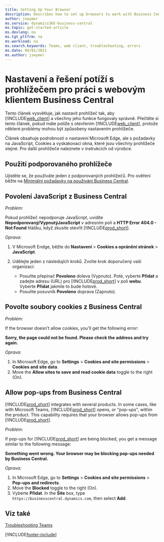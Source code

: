 ```yaml
---
title: Setting Up Your Browser
description: Describes how to set up browsers to work with Business Central and products that integrate with it.
author: jswymer
ms.service: dynamics365-business-central
ms.topic: get-started-article
ms.devlang: na
ms.tgt_pltfrm: na
ms.workload: na
ms.search.keywords: Teams, web client, troubleshooting, errors
ms.date: 04/01/2021
ms.author: jswymer
---
```

# Nastavení a řešení potíží s prohlížečem pro práci s webovým klientem Business Central

Tento článek vysvětluje, jak nastavit prohlížeč tak, aby [!INCLUDE[web_client](includes/web_client.md)] a všechny jeho funkce fungovaly správně. Přečtěte si tento článek, pokud máte potíže s otevřením [!INCLUDE[web_client](includes/web_client.md)], protože některé problémy mohou být způsobeny nastavením prohlížeče.

Článek obsahuje podrobnosti o nastavení Microsoft Edge, ale s požadavky na JavaScript, Cookies a vyskakovací okna, které jsou všechny prohlížeče stejné. Pro další prohlížeče naleznete v instrukcích od výrobce.

## Použití podporovaného prohlížeče

Ujistěte se, že používáte jeden z podporovaných prohlížečů. Pro ověření běžte na [Minimální požadavky na používání Business Central](product-requirements.md#browsers).

## Povolení JavaScript z Business Central

*Problém:*

Pokud prohlížeč nepodporuje JavaScript, uvidíte **Nepodporovaný/VypnutýJavaScript** v adresním poli a **HTTP Error 404.0 - Not Found** hlášku, když zkusíte otevřít [!INCLUDE[prod_short](includes/prod_short.md)].

<!-- http://localhost:8080/NotSupported/DisabledJavaScript HTTP Error 404.0 - Not Found
The resource you are looking for has been removed, had its name changed, or is temporarily unavailable. -->

*Oprava:*

1. V Microsoft Endge, běžte do **Nastavení** > **Cookies a opránění stránek** > **JavaScript**.
2. Udělejte jeden z následujích kroků. Zvolte krok doporučený vaší organizací:

   - Posuňte přepínač **Povoleno** doleva (Vypnuto). Poté, vyberte **Přidat** a zadejte adresu (URL) pro [!INCLUDE[prod_short](includes/prod_short.md)] v poli **webu**. Vyberte **Přidat** jakmile to bude hotové.
   - Posuňte posuvník **Povoleno** doprava (Zapnuto).

## Povolte soubory cookies z Business Central

*Problém:*

If the browser doesn't allow cookies, you'll get the following error:

**Sorry, the page could not be found. Please check the address and try again.**

*Oprava:*

1. In Microsoft Edge, go to **Settings** > **Cookies and site permissions** > **Cookies and site data**.
2. Move the **Allow sites to save and read cookie data** toggle to the right (On).

## <a name="popup"></a>Allow pop-ups from Business Central

[!INCLUDE[prod_short](includes/prod_short.md)] integrates with several products. In some cases, like with Microsoft Teams, [!INCLUDE[prod_short](includes/prod_short.md)] opens, or "pop-ups", within the product. This capability requires that your browser allows pop-ups from [!INCLUDE[prod_short](includes/prod_short.md)].

*Problém:*

If pop-ups for [!INCLUDE[prod_short](includes/prod_short.md)] are being blocked, you get a message similar to the following message:

**Something went wrong. Your browser may be blocking pop-ups needed by Business Central.**

<!--
Something went wrong
Your browser may be blocking pop-ups needed by Business Central.

Change your browser settings to allow pop-ups or allow this for trusted domains, then try again.
If these settings are managed for your organization, you should contact your administrator for assistance.

Try again
-->
*Oprava:*

1. In Microsoft Edge, go to **Settings** > **Cookies and site permissions** > **Pop-ups and redirects**.
2. Move the **Blocked** toggle to the right (On).
3. Vyberte **Přidat**. In the **Site** box, type `https://businesscentral.dynamics.com`, then select **Add**.

## Viz také

[Troubleshooting Teams](admin-teams-troubleshooting.md)

[!INCLUDE[footer-include](includes/footer-banner.md)]